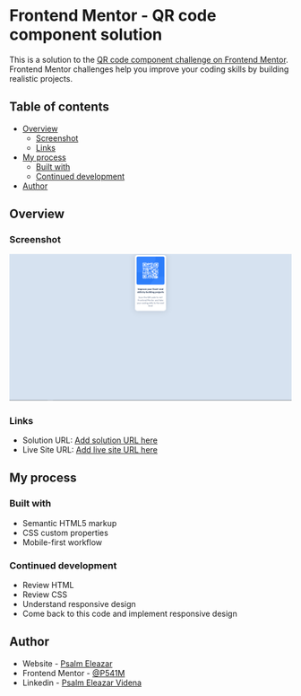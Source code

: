 # Frontend Mentor - QR code component solution

This is a solution to the [QR code component challenge on Frontend Mentor](https://www.frontendmentor.io/challenges/qr-code-component-iux_sIO_H). Frontend Mentor challenges help you improve your coding skills by building realistic projects. 

## Table of contents

- [Overview](#overview)
  - [Screenshot](#screenshot)
  - [Links](#links)
- [My process](#my-process)
  - [Built with](#built-with)
  - [Continued development](#continued-development)
- [Author](#author)

## Overview

### Screenshot

![](./screenshot.png)


### Links

- Solution URL: [Add solution URL here](https://your-solution-url.com)
- Live Site URL: [Add live site URL here](https://your-live-site-url.com)

## My process

### Built with

- Semantic HTML5 markup
- CSS custom properties
- Mobile-first workflow

### Continued development

- Review HTML
- Review CSS
- Understand responsive design
- Come back to this code and implement responsive design

## Author

- Website - [Psalm Eleazar](https://p541m.github.io/personal-portfolio/)
- Frontend Mentor - [@P541M](https://www.frontendmentor.io/profile/P541M)
- Linkedin - [Psalm Eleazar Videna](https://www.linkedin.com/in/pevidena/)
